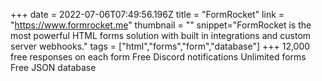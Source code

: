 +++
date = 2022-07-06T07:49:56.196Z
title = "FormRocket"
link = "https://www.formrocket.me"
thumbnail = ""
snippet="FormRocket is the most powerful HTML forms solution with built in integrations and custom server webhooks."
tags = ["html","forms","form","database"]
+++
12,000 free responses on each form
Free Discord notifications
Unlimited forms
Free JSON database
